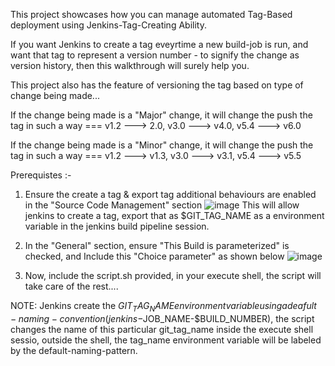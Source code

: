 This project showcases how you can manage automated Tag-Based deployment using Jenkins-Tag-Creating Ability.

If you want Jenkins to create a tag eveyrtime a new build-job is run, and want that tag to represent a version number - to signify the change as version history, then this walkthrough will surely help you.

This project also has the feature of versioning the tag based on type of change being made...

If the change being made is a "Major" change, it will change the push the tag in such a way === v1.2 ---> 2.0, v3.0 ---> v4.0, v5.4 ---> v6.0

If the change being made is a "Minor" change, it will change the push the tag in such a way === v1.2 ---> v1.3, v3.0 ---> v3.1, v5.4 ---> v5.5



Prerequistes :-

1. Ensure the create a tag & export tag additional behaviours are enabled in the "Source Code Management" section
![image](https://github.com/user-attachments/assets/6f1f80f5-d6a8-40fc-9113-3a0cad5bd72f)
This will allow jenkins to create a tag, export that as $GIT_TAG_NAME as a environment variable in the jenkins build pipeline session. 

2. In the "General" section, ensure "This Build is parameterized" is checked, and Include this "Choice parameter" as shown below
![image](https://github.com/user-attachments/assets/85b1decb-270e-4632-a794-884eed500a8b)

3. Now, include the script.sh provided, in your execute shell, the script will take care of the rest....


NOTE: Jenkins create the $GIT_TAG_NAME environment variable using a deafult-naming-convention (jenkins-$JOB_NAME-$BUILD_NUMBER), the script changes the name of this particular git_tag_name inside the execute shell sessio, outside the shell, the tag_name environment variable will be labeled by the default-naming-pattern.
